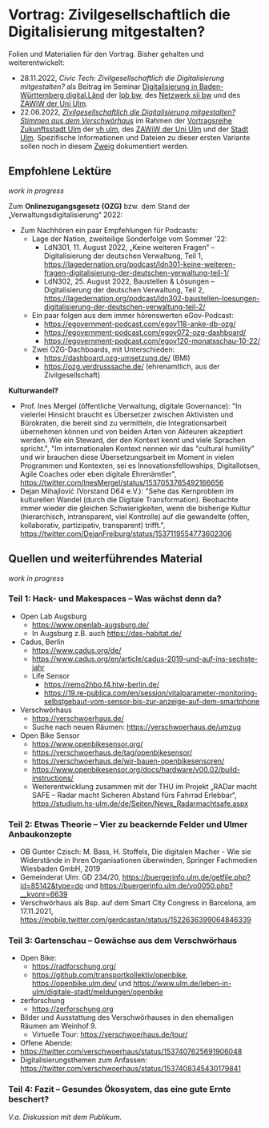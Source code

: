 # Vortrag: Zivilgesellschaftlich die Digitalisierung mitgestalten?

Folien und Materialien für den Vortrag. Bisher gehalten und weiterentwickelt:
* 28.11.2022, _Civic Tech: Zivilgesellschaftlich die Digitalisierung mitgestalten?_ als Beitrag im Seminar [Digitalisierung in Baden-Württemberg digital.Länd](https://www.lpb-bw.de/einzelansicht-aktuell/digitalisierung-in-baden-wuerttemberg-digital-laen-28-11-2022) der [lpb bw](https://www.lpb-bw.de), des [Netzwerk sii bw](https://netzwerk-sii-bw.de/) und des [ZAWiW der Uni Ulm](https://www.uni-ulm.de/einrichtungen/zawiw/).
* 22.06.2022, _[Zivilgesellschaftlich die Digitalisierung mitgestalten? Stimmen aus dem Verschwörhaus](https://www.vh-ulm.de/vh-programm/kurs-finder/detail/kurs/zukunftsstadt-ulm-zivilgesellschaftlich-die-digitalisierung-mitgestalten/21H0841010)_ im Rahmen der [Vortragsreihe Zukunftsstadt Ulm](https://www.ulm.de/leben-in-ulm/digitale-stadt/meldungen/vortragsreihe_vh-_2021_okt) der [vh ulm](vh-ulm.de), des [ZAWiW der Uni Ulm](https://www.uni-ulm.de/einrichtungen/zawiw/) und der [Stadt Ulm](https://www.ulm.de/). Spezifische Informationen und Dateien zu dieser ersten Variante sollen noch in diesem [Zweig](https://github.com/verschwoerhaus/vortrag-zivilgesellschaftlich-die-digitalisierung-mitgestalten/tree/2022-06-22-vh-ulm) dokumentiert werden.


## Empfohlene Lektüre

_work in progress_

Zum __Onlinezugangsgesetz (OZG)__ bzw. dem Stand der „Verwaltungsdigitalisierung“ 2022:
* Zum Nachhören ein paar Empfehlungen für Podcasts:
  * Lage der Nation, zweiteilige Sonderfolge vom Sommer '22:
    * LdN301, 11. August 2022, „Keine weiteren Fragen“ – Digitalisierung der deutschen Verwaltung, Teil 1, https://lagedernation.org/podcast/ldn301-keine-weiteren-fragen-digitalisierung-der-deutschen-verwaltung-teil-1/
    * LdN302, 25. August 2022, Baustellen & Lösungen – Digitalisierung der deutschen Verwaltung, Teil 2, https://lagedernation.org/podcast/ldn302-baustellen-loesungen-digitalisierung-der-deutschen-verwaltung-teil-2/
  * Ein paar folgen aus dem immer hörenswerten eGov-Podcast:
    * https://egovernment-podcast.com/egov118-anke-db-ozg/
    * https://egovernment-podcast.com/egov072-ozg-dashboard/
    * https://egovernment-podcast.com/egov120-monatsschau-10-22/
  * Zwei OZG-Dachboards, mit Unterschieden:
    * https://dashboard.ozg-umsetzung.de/ (BMI)
    * https://ozg.verdrusssache.de/ (ehrenamtlich, aus der Zivilgesellschaft)

__Kulturwandel?__
* Prof. Ines Mergel (öffentliche Verwaltung, digitale Governance): "In vielerlei Hinsicht braucht es Übersetzer zwischen Aktivisten und Bürokraten, die bereit sind zu vermitteln, die Integrationsarbeit übernehmen können und von beiden Arten von Akteuren akzeptiert werden. Wie ein Steward, der den Kontext kennt und viele Sprachen spricht.", "Im internationalen Kontext nennen wir das "cultural humility" und wir brauchen diese Übersetzungsarbeit im Moment in vielen Programmen und Kontexten, sei es Innovationsfellowships, Digitallotsen, Agile Coaches oder eben digitale Ehrenämtler", https://twitter.com/InesMergel/status/1537053765492166656
* Dejan Mihajlović (Vorstand D64 e.V.): "Sehe das Kernproblem im kulturellen Wandel (durch die Digitale Transformation). Beobachte immer wieder die gleichen Schwierigkeiten, wenn die bisherige Kultur (hierarchisch, intransparent, viel Kontrolle) auf die gewandelte (offen, kollaborativ, partizipativ, transparent) trifft.", https://twitter.com/DejanFreiburg/status/1537119554773602306



## Quellen und weiterführendes Material

_work in progress_

### Teil 1: Hack- und Makespaces – Was wächst denn da?

* Open Lab Augsburg
  * https://www.openlab-augsburg.de/
  * In Augsburg z.B. auch https://das-habitat.de/
* Cadus, Berlin
  * https://www.cadus.org/de/
  * https://www.cadus.org/en/article/cadus-2019-und-auf-ins-sechste-jahr
  * Life Sensor
    * https://remo2hbo.f4.htw-berlin.de/
    * https://19.re-publica.com/en/session/vitalparameter-monitoring-selbstgebaut-vom-sensor-bis-zur-anzeige-auf-dem-smartphone
* Verschwörhaus
  * https://verschwoerhaus.de/
  * Suche nach neuen Räumen: https://verschwoerhaus.de/umzug
* Open Bike Sensor
  * https://www.openbikesensor.org/
  * https://verschwoerhaus.de/tag/openbikesensor/
  * https://verschwoerhaus.de/wir-bauen-openbikesensoren/
  * https://www.openbikesensor.org/docs/hardware/v00.02/build-instructions/
  * Weiterentwicklung zusammen mit der THU im Projekt „RADar macht SAFE – Radar macht Sicheren Abstand fürs Fahrrad Erlebbar“, https://studium.hs-ulm.de/de/Seiten/News_Radarmachtsafe.aspx


### Teil 2: Etwas Theorie – Vier zu beackernde Felder und Ulmer Anbaukonzepte

* OB Gunter Czisch: M. Bass, H. Stoffels, Die digitalen Macher - Wie sie Widerstände in Ihren Organisationen überwinden, Springer Fachmedien Wiesbaden GmbH, 2019
* Gemeinderat Ulm: GD 234/20, https://buergerinfo.ulm.de/getfile.php?id=85142&type=do und https://buergerinfo.ulm.de/vo0050.php?__kvonr=6639
* Verschwörhaus als Bsp. auf dem Smart City Congress in Barcelona, am 17.11.2021, https://mobile.twitter.com/gerdcastan/status/1522636399064846339


### Teil 3: Gartenschau – Gewächse aus dem Verschwörhaus

* Open Bike:
  * https://radforschung.org/
  * https://github.com/transportkollektiv/openbike, https://openbike.ulm.dev/ und https://www.ulm.de/leben-in-ulm/digitale-stadt/meldungen/openbike
* zerforschung
  * https://zerforschung.org
* Bilder und Ausstattung des Verschwörhauses in den ehemaligen Räumen am Weinhof 9.
  * Virtuelle Tour: https://verschwoerhaus.de/tour/
* Offene Abende:
 * https://twitter.com/verschwoerhaus/status/1537407625691906048
* Digitalisierungsthemen zum Anfassen: https://twitter.com/verschwoerhaus/status/1537408345430179841


### Teil 4: Fazit – Gesundes Ökosystem, das eine gute Ernte beschert?

_V.a. Diskussion mit dem Publikum._

